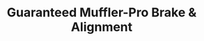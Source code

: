 ---
title: "Guaranteed Muffler-Pro Brake & Alignment"
url: /helena/guaranteed-muffler-pro-brake-and-alignment/
shop: car repair
---